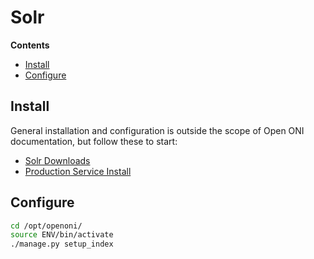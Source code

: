 # Solr

**Contents**

- [Install](#install)
- [Configure](#configure)

## Install

General installation and configuration is outside the scope of Open ONI
documentation, but follow these to start:
- [Solr Downloads](https://lucene.apache.org/solr/downloads.html)
- [Production Service
  Install](https://lucene.apache.org/solr/guide/8_3/taking-solr-to-production.html)

## Configure
```bash
cd /opt/openoni/
source ENV/bin/activate
./manage.py setup_index
```

